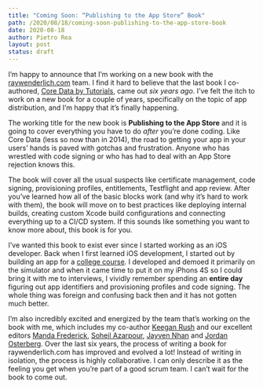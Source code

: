 ```yaml
---
title: "Coming Soon: “Publishing to the App Store” Book"
path: /2020/08/18/coming-soon-publishing-to-the-app-store-book 
date: 2020-08-18
author: Pietro Rea
layout: post
status: draft
---
```


I’m happy to announce that I’m working on a new book with the [raywenderlich.com](https://www.raywenderlich.com) team. I find it hard to believe that the last book I co-authored, [Core Data by Tutorials](https://www.amazon.com/Core-Data-Tutorials-Sixth-Persisting/dp/1950325040/), came out _six years ago_. I’ve felt the itch to work on a new book for a couple of years, specifically on the topic of app distribution, and I’m happy that it’s finally happening. 

The working title for the new book is **Publishing to the App Store** and it is going to cover everything you have to do _after_ you’re done coding. Like Core Data (less so now than in 2014), the road to getting your app in your users’ hands is paved with gotchas and frustration. Anyone who has wrestled with code signing or who has had to deal with an App Store rejection knows this. 


The book will cover all the usual suspects like certificate management, code signing, provisioning profiles, entitlements, Testflight and app review. After you’ve learned how all of the basic blocks work (and why it’s hard to work with them), the book will move on to best practices like deploying internal builds, creating custom Xcode build configurations and connecting everything up to a CI/CD system. If this sounds like something you want to know more about, this book is for you.

I’ve wanted this book to exist ever since I started working as an iOS developer. Back when I first learned iOS development, I started out by building an app for a [college course](https://www.cs.princeton.edu/courses/archive/spring13/cos333/prevproj.html). I developed and demoed it primarily on the simulator and when it came time to put it on my iPhons 4S so I could bring it with me to interviews, I vividly remember spending an **entire day** figuring out app identifiers and provisioning profiles and code signing. The whole thing was foreign and confusing back then and it has not gotten much better.

I’m also incredibly excited and energized by the team that’s working on the book with me, which includes my co-author [Keegan Rush](https://twitter.com/RushKeegan) and our excellent editors  [Manda Frederick](https://twitter.com/mandarazeware), [Soheil Azarpour](https://twitter.com/moayes), [Jayven Nhan](https://twitter.com/TheJayvenNhan) and [Jordan Osterberg](https://twitter.com/OsterbergJordan). Over the last six years, the process of writing a book for raywenderlich.com has improved and evolved a lot! Instead of writing in isolation, the process is highly collaborative. I can only describe it as the feeling you get when you’re part of a good scrum team. I can’t wait for the book to come out.   